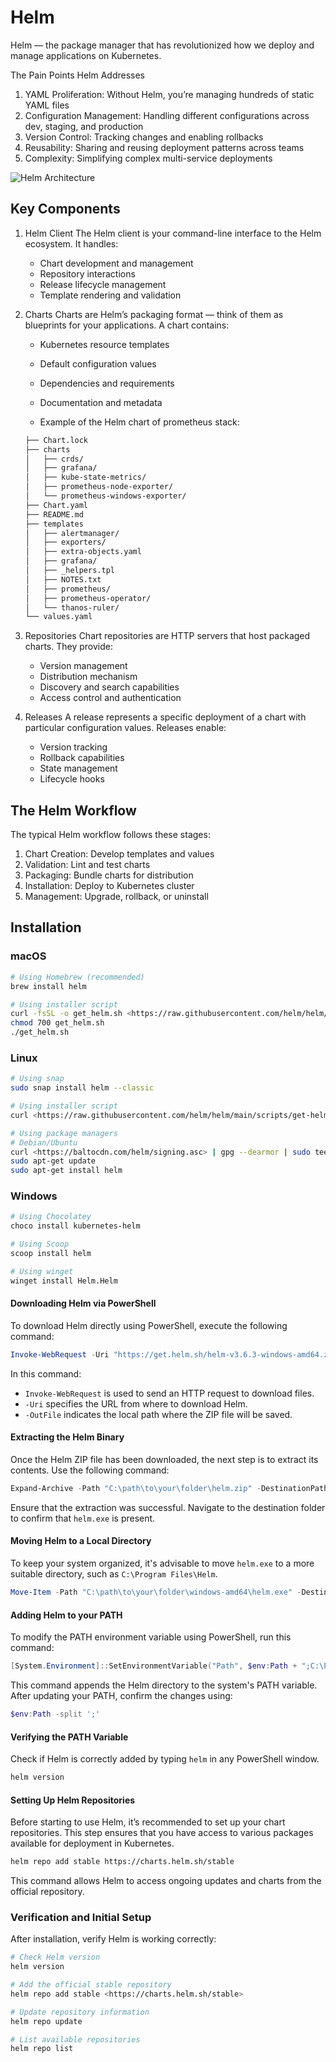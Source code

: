 # Helm

Helm — the package manager that has revolutionized how we deploy and manage applications on Kubernetes.

The Pain Points Helm Addresses

1. YAML Proliferation: Without Helm, you’re managing hundreds of static YAML files
2. Configuration Management: Handling different configurations across dev, staging, and production
3. Version Control: Tracking changes and enabling rollbacks
4. Reusability: Sharing and reusing deployment patterns across teams
5. Complexity: Simplifying complex multi-service deployments

![Helm Architecture](https://miro.medium.com/v2/resize:fit:720/format:webp/1*U_iI4etpj2WCJxaJ61FXIA.png)

## Key Components

1. Helm Client
    The Helm client is your command-line interface to the Helm ecosystem. It handles:

    - Chart development and management
    - Repository interactions
    - Release lifecycle management
    - Template rendering and validation

2. Charts
    Charts are Helm’s packaging format — think of them as blueprints for your applications. A chart contains:

    - Kubernetes resource templates
    - Default configuration values
    - Dependencies and requirements
    - Documentation and metadata

    - Example of the Helm chart of prometheus stack:

    ```markdown
    ├── Chart.lock
    ├── charts
    │   ├── crds/
    │   ├── grafana/
    │   ├── kube-state-metrics/
    │   ├── prometheus-node-exporter/
    │   └── prometheus-windows-exporter/
    ├── Chart.yaml
    ├── README.md
    ├── templates
    │   ├── alertmanager/
    │   ├── exporters/
    │   ├── extra-objects.yaml
    │   ├── grafana/
    │   ├── _helpers.tpl
    │   ├── NOTES.txt
    │   ├── prometheus/
    │   ├── prometheus-operator/
    │   └── thanos-ruler/
    └── values.yaml

    ```

3. Repositories
    Chart repositories are HTTP servers that host packaged charts. They provide:

    - Version management
    - Distribution mechanism
    - Discovery and search capabilities
    - Access control and authentication

4. Releases
    A release represents a specific deployment of a chart with particular configuration values. Releases enable:

    - Version tracking
    - Rollback capabilities
    - State management
    - Lifecycle hooks

## The Helm Workflow

The typical Helm workflow follows these stages:

1. Chart Creation: Develop templates and values
2. Validation: Lint and test charts
3. Packaging: Bundle charts for distribution
4. Installation: Deploy to Kubernetes cluster
5. Management: Upgrade, rollback, or uninstall

## Installation

### macOS

```bash
# Using Homebrew (recommended)
brew install helm

# Using installer script
curl -fsSL -o get_helm.sh <https://raw.githubusercontent.com/helm/helm/main/scripts/get-helm-3>
chmod 700 get_helm.sh
./get_helm.sh
```

### Linux

```bash
# Using snap
sudo snap install helm --classic

# Using installer script
curl <https://raw.githubusercontent.com/helm/helm/main/scripts/get-helm-3> | bash

# Using package managers
# Debian/Ubuntu
curl <https://baltocdn.com/helm/signing.asc> | gpg --dearmor | sudo tee /usr/share/keyrings/helm.gpg > /dev/null
sudo apt-get update
sudo apt-get install helm
```

### Windows

```bash
# Using Chocolatey
choco install kubernetes-helm

# Using Scoop
scoop install helm

# Using winget
winget install Helm.Helm
```

#### Downloading Helm via PowerShell

To download Helm directly using PowerShell, execute the following command:

```powershell
Invoke-WebRequest -Uri "https://get.helm.sh/helm-v3.6.3-windows-amd64.zip" -OutFile "C:\path\to\your\folder\helm.zip"
```

In this command:

- `Invoke-WebRequest` is used to send an HTTP request to download files.
- `-Uri` specifies the URL from where to download Helm.
- `-OutFile` indicates the local path where the ZIP file will be saved.

#### Extracting the Helm Binary

Once the Helm ZIP file has been downloaded, the next step is to extract its contents. Use the following command:

```powershell
Expand-Archive -Path "C:\path\to\your\folder\helm.zip" -DestinationPath "C:\path\to\your\folder"
```

Ensure that the extraction was successful. Navigate to the destination folder to confirm that `helm.exe` is present.

#### Moving Helm to a Local Directory

To keep your system organized, it's advisable to move `helm.exe` to a more suitable directory, such as `C:\Program Files\Helm`.

```powershell
Move-Item -Path "C:\path\to\your\folder\windows-amd64\helm.exe" -Destination "C:\Program Files\Helm"
```

#### Adding Helm to your PATH

To modify the PATH environment variable using PowerShell, run this command:

```powershell
[System.Environment]::SetEnvironmentVariable("Path", $env:Path + ";C:\Program Files\Helm", [System.EnvironmentVariableTarget]::Machine)
```

This command appends the Helm directory to the system's PATH variable. After updating your PATH, confirm the changes using:

```powershell
$env:Path -split ';'
```

#### Verifying the PATH Variable

Check if Helm is correctly added by typing `helm` in any PowerShell window.

```powershell
helm version
```

#### Setting Up Helm Repositories

Before starting to use Helm, it’s recommended to set up your chart repositories. This step ensures that you have access to various packages available for deployment in Kubernetes.

```bash
helm repo add stable https://charts.helm.sh/stable
```

This command allows Helm to access ongoing updates and charts from the official repository.

### Verification and Initial Setup

After installation, verify Helm is working correctly:

```bash
# Check Helm version
helm version

# Add the official stable repository
helm repo add stable <https://charts.helm.sh/stable>

# Update repository information
helm repo update

# List available repositories
helm repo list
```
